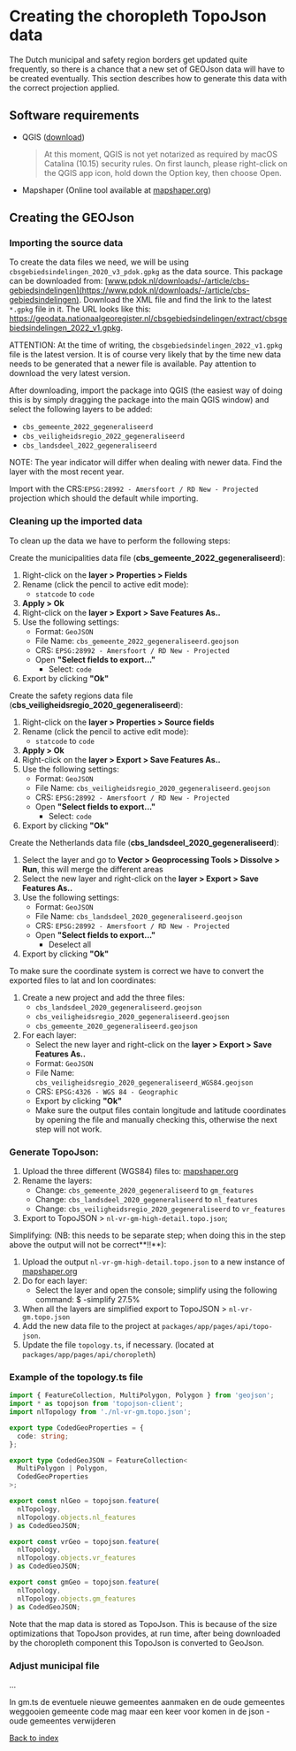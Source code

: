 # Creating the choropleth TopoJson data

The Dutch municipal and safety region borders get updated quite frequently, so there is
a chance that a new set of GEOJson data will have to be created eventually.
This section describes how to generate this data with the correct projection applied.

## Software requirements

- QGIS ([download](https://qgis.org/en/site/forusers/download.html))

  > At this moment, QGIS is not yet notarized as required by macOS Catalina (10.15) security rules. On first launch, please right-click on the QGIS app icon, hold down the Option key, then choose Open.

- Mapshaper (Online tool available at [mapshaper.org](https://mapshaper.org))

## Creating the GEOJson

### Importing the source data

To create the data files we need, we will be using `cbsgebiedsindelingen_2020_v3_pdok.gpkg` as the
data source. This package can be downloaded from: [www.pdok.nl/downloads/-/article/cbs-gebiedsindelingen](https://www.pdok.nl/downloads/-/article/cbs-gebiedsindelingen). Download the XML file and find the link to the latest `*.gpkg` file in it. The URL looks like this: https://geodata.nationaalgeoregister.nl/cbsgebiedsindelingen/extract/cbsgebiedsindelingen_2022_v1.gpkg.

ATTENTION: At the time of writing, the `cbsgebiedsindelingen_2022_v1.gpkg` file is the latest version.
It is of course very likely that by the time new data needs to be generated that a newer file is available.
Pay attention to download the very latest version.

After downloading, import the package into QGIS (the easiest way of doing this is by simply dragging the package into
the main QGIS window) and select the following layers to be added:

- `cbs_gemeente_2022_gegeneraliseerd`
- `cbs_veiligheidsregio_2022_gegeneraliseerd`
- `cbs_landsdeel_2022_gegeneraliseerd`

NOTE: The year indicator will differ when dealing with newer data. Find the layer with the most recent year.

Import with the CRS:`EPSG:28992 - Amersfoort / RD New - Projected` projection which should the default while importing.

### Cleaning up the imported data

To clean up the data we have to perform the following steps:

Create the municipalities data file (**cbs_gemeente_2022_gegeneraliseerd**):

1. Right-click on the **layer > Properties > Fields**
2. Rename (click the pencil to active edit mode):
   - `statcode` to `code`
3. **Apply > Ok**
4. Right-click on the **layer > Export > Save Features As..**
5. Use the following settings:
   - Format: `GeoJSON`
   - File Name: `cbs_gemeente_2022_gegeneraliseerd.geojson`
   - CRS: `EPSG:28992 - Amersfoort / RD New - Projected`
   - Open **"Select fields to export..."**
     - Select: `code`
6. Export by clicking **"Ok"**

Create the safety regions data file (**cbs_veiligheidsregio_2020_gegeneraliseerd**):

1. Right-click on the **layer > Properties > Source fields**
2. Rename (click the pencil to active edit mode):
   - `statcode` to `code`
3. **Apply > Ok**
4. Right-click on the **layer > Export > Save Features As..**
5. Use the following settings:
   - Format: `GeoJSON`
   - File Name: `cbs_veiligheidsregio_2020_gegeneraliseerd.geojson`
   - CRS: `EPSG:28992 - Amersfoort / RD New - Projected`
   - Open **"Select fields to export..."**
     - Select: `code`
6. Export by clicking **"Ok"**

Create the Netherlands data file (**cbs_landsdeel_2020_gegeneraliseerd**):

1. Select the layer and go to **Vector > Geoprocessing Tools > Dissolve > Run**, this will merge the different areas
2. Select the new layer and right-click on the **layer > Export > Save Features As..**
3. Use the following settings:
   - Format: `GeoJSON`
   - File Name: `cbs_landsdeel_2020_gegeneraliseerd.geojson`
   - CRS: `EPSG:28992 - Amersfoort / RD New - Projected`
   - Open **"Select fields to export..."**
     - Deselect all
4. Export by clicking **"Ok"**

To make sure the coordinate system is correct we have to convert the exported files to lat and lon coordinates:

1. Create a new project and add the three files:
   - `cbs_landsdeel_2020_gegeneraliseerd.geojson`
   - `cbs_veiligheidsregio_2020_gegeneraliseerd.geojson`
   - `cbs_gemeente_2020_gegeneraliseerd.geojson`
2. For each layer:
   - Select the new layer and right-click on the **layer > Export > Save Features As..**
   - Format: `GeoJSON`
   - File Name: `cbs_veiligheidsregio_2020_gegeneraliseerd_WGS84.geojson`
   - CRS: `EPSG:4326 - WGS 84 - Geographic`
   - Export by clicking **"Ok"**
   * Make sure the output files contain longitude and latitude coordinates by opening the file and manually checking this, otherwise the next step will not work.

### Generate TopoJson:

1. Upload the three different (WGS84) files to: [mapshaper.org](https://mapshaper.org)
2. Rename the layers:
   - Change: `cbs_gemeente_2020_gegeneraliseerd` to `gm_features`
   - Change: `cbs_landsdeel_2020_gegeneraliseerd` to `nl_features`
   - Change: `cbs_veiligheidsregio_2020_gegeneraliseerd` to `vr_features`
3. Export to TopoJSON > `nl-vr-gm-high-detail.topo.json`;

Simplifying:
(NB: this needs to be separate step; when doing this in the step above the output will not be correct**!!**):

1. Upload the output `nl-vr-gm-high-detail.topo.json` to a new instance of [mapshaper.org](https://mapshaper.org/)
2. Do for each layer:
   - Select the layer and open the console; simplify using the following command: $ -simplify 27.5%
3. When all the layers are simplified export to TopoJSON > `nl-vr-gm.topo.json`
4. Add the new data file to the project at `packages/app/pages/api/topo-json`.
5. Update the file `topology.ts`, if necessary. (located at `packages/app/pages/api/choropleth`)

### Example of the topology.ts file

```typescript
import { FeatureCollection, MultiPolygon, Polygon } from 'geojson';
import * as topojson from 'topojson-client';
import nlTopology from './nl-vr-gm.topo.json';

export type CodedGeoProperties = {
  code: string;
};

export type CodedGeoJSON = FeatureCollection<
  MultiPolygon | Polygon,
  CodedGeoProperties
>;

export const nlGeo = topojson.feature(
  nlTopology,
  nlTopology.objects.nl_features
) as CodedGeoJSON;

export const vrGeo = topojson.feature(
  nlTopology,
  nlTopology.objects.vr_features
) as CodedGeoJSON;

export const gmGeo = topojson.feature(
  nlTopology,
  nlTopology.objects.gm_features
) as CodedGeoJSON;
```

Note that the map data is stored as TopoJson. This is because of the size optimizations that TopoJson provides,
at run time, after being downloaded by the choropleth component this TopoJson is converted to GeoJson.

### Adjust municipal file

...

In gm.ts de eventuele nieuwe gemeentes aanmaken en de oude gemeentes weggooien
gemeente code mag maar een keer voor komen in de json - oude gemeentes verwijderen

[Back to index](index.md)
